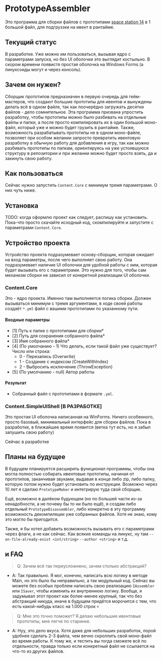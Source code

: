 # PrototypeAssembler
Это программа для сборки файлов с прототипами [space station 14](https://github.com/space-wizards/space-station-14) в 1 большой файл, для подгруззки на ивент в рантайме.

## Текущий статус
В разработке. Уже можно им пользоваться, вызывая ядро с параметрами запуска, но без UI оболочки это выглядит костыльно. В скором времени появистя простая оболочка на Windows Forms (а линуксоиды могут и через консоль).

## Зачем он нужен?
Сборщик прототипов предназначен в первую очередь для гейм-мастеров, что создают большие прототипы для ивентов и вынуждены делать всё в одном файле, так как поочерёдно загружать десятки файлов - дело сомнительное. Эта программа призвана упростить разработку, чтобы прототипы можно было разбивать на отдельные файлы и папки, а после просто компилировать их в один большой моно-файл, который уже и можно будет грузить в рантайме. Также, возможность разрабатывать прототипы не в одном моно-файле, позволяет при особом желании запросто превратить ивентовую разработку в обычную работу для добавления в игру, так как можно разбивать прототипы по папкам, ориентируясь на уже устоявшуюся структуру в репозитории и при желании можно будет просто взять, да и закинуть свою работу.

## Как пользоваться
Сейчас нужно запустить `Content.Core` с минимум тремя параметрами. О них чуть ниже.

## Установка
TODO: когда оформлю проект как следует, распишу как установить. Пока-что просто скачайте исходный код, скомпилируйте и запустите с параметрами `Content.Core`. 

## Устройство проекта
Устройство проекта подразумевает основу-сборщик, которая ожидает на вход параметры, после чего выполняет свою работу. Она подразумевает наличие UI оболочки для удобной работы с ним, которая будет вызывать его с параметрами. Это нужно для того, чтобы сам механизм сборки не зависил от конкретной реализации UI оболочки.

### Content.Core
Это - ядро проекта. Именно там выполняется логика сборки. Должен вызываться минимум с тремя аргументами, в ходе своей работы создаёт `*.yml` файл с вашими прототипами по указанному пути.

#### Входные параметры
- [1] Путь к папке с прототипами для сборки*
- [2] Путь для сохранения собранного файла*
- [3] Имя собранного файла*
- [4] (По умолчанию - 1) Что делать, если такой файл уже существует? Число или строка:
  - 0 - Перезапись (Overwrite)
  - 1 - Создание с индексом (CreateWithIndex)
  - 2 - Выбросить исключение (ThrowException)
- [5] (По умолчанию - null) Автор работы

#### Результат
- Собранный файл с прототипами в формате `.yml`.

### Content.SimpleUIShell [В РАЗРАБОТКЕ]
Это простая UI оболочка написанная на WinForms. Ничего особенного, просто базовый, минимальный интерфейс для сборки файлов.
Пока в разработке, в ближайшее время появится (ветка тут есть, но я забыл запушить свою работу)

Сейчас в разработке

## Планы на будущее
В будущем планируется расширить функционал программы, чтобы она могла полностью собирать ивентовые прототипы, начиная от прототипов, заканчивая звуками, выдавая в конце либо zip, либо папку, которую потом нужно будет установить по инструкции. Возможно через 10 лет я сделаю `PrototypeMaker` и интегрирую туда свой сборщик.

Ещё, возможно в далёком будующем (но по большей части из-за ненадобности, а не почему бы то ни было ещё), я создам либо отдельный `PrototypeDisassembler`, либо конкретно в эту программу возможность декомпиляции уже собранных файлов. Хотя не знаю, кому это могло бы пригодится.

Также, я бы хотел добавить возможность вызывать его с параметрами через флаги, а не как сейчас. Как всякие команды на линукс, ну там `--on-file-already-exist <int/string>` `--author <string>` и т.д.

## и FAQ
> Q: Зачем всё так переусложнено, зачем столько абстракций?
- A: Так правильно. Я мог, конечно, написать всю логику в методе Main, но это было бы неправильно, а так модульный код. Сейчас вы можете без особых проблем написать свою реализацию `IAssembler` или `ISaver`, чтобы изменить их внутреннюю логику. Вообще, я задумывал этот проект как более-менее крупный, так что без абстракций никуда, иначе в будущем придётся морочится с тем, что есть какой-нибудь класс на 1.000 строк 💀

> Q: Мне это точно поможет? Я делаю небольшие ивентовые прототипы, мне легче по старинке.
- A: Нуу, это дело вкуса. Хотя даже для небольших разработок, порой удобнее сделать 2-3 файла, чем вечно скроллить свой моно-файл во время работы. К тому же, и тестить вы тогда сможете всё по отдельности, правда только если конкретный файл не ссылается на что-то из других файлов.
